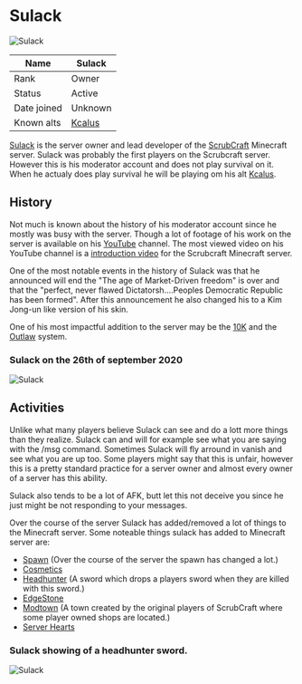# Sulack

![Sulack](https://github.com/TheDutchPanzer/wiki/blob/master/assets/images/Sulack.png)

| Name          | Sulack        |
|---------------|---------------|
| Rank          | Owner         |
| Status        | Active        |
| Date joined   | Unknown       |
| Known alts    | [Kcalus](kcalus) |

[Sulack](sulack) is the server owner and lead developer of the [ScrubCraft](scrubcraft) Minecraft server. Sulack was probably the first players on the Scrubcraft server. However this is his moderator account and does not play survival on it. When he actualy does play survival he will be playing om his alt [Kcalus](kcalus).

## History

Not much is known about the history of his moderator account since he mostly was busy with the server. Though a lot of footage of his work on the server is available on his [YouTube](https://www.youtube.com/channel/UCBYO5axZoTcEEX_FQKsDFrQ) channel. The most viewed video on his YouTube channel is a [introduction video](https://youtu.be/T9J56Wdcx98) for the Scrubcraft Minecraft server.

One of the most notable events in the history of Sulack was that he announced will end the "The age of Market-Driven freedom" is over and that the "perfect, never flawed Dictatorsh....Peoples Democratic Republic has been formed". After this announcement he also changed his to a Kim Jong-un like version of his skin.

One of his most impactful addition to the server may be the [10K](10k) and the [Outlaw](outlaw) system.

### Sulack on the 26th of september 2020
![Sulack](https://github.com/TheDutchPanzer/wiki/blob/master/assets/images/2020-09-26_22.24.09.png)

## Activities

Unlike what many players believe Sulack can see and do a lott more things than they realize. Sulack can and will for example see what you are saying with the /msg command. Sometimes Sulack will fly arround in vanish and see what you are up too. Some players might say that this is unfair, however this is a pretty standard practice for a server owner and almost every owner of a server has this ability.

Sulack also tends to be a lot of AFK, butt let this not deceive you since he just might be not responding to your messages.

Over the course of the server Sulack has added/removed a lot of things to the Minecraft server. Some noteable things sulack has added to Minecraft server are:
- [Spawn](spawn) (Over the course of the server the spawn has changed a lot.)
- [Cosmetics](cosmetics)
- [Headhunter](headhunter) (A sword which drops a players sword when they are killed with this sword.)
- [EdgeStone](edgestone)
- [Modtown](modtown) (A town created by the original players of ScrubCraft where some player owned shops are located.)
- [Server Hearts](server_hearts)

### Sulack showing of a headhunter sword.
![Sulack](https://github.com/TheDutchPanzer/wiki/blob/master/assets/images/2021-03-10_00.30.12.png)
